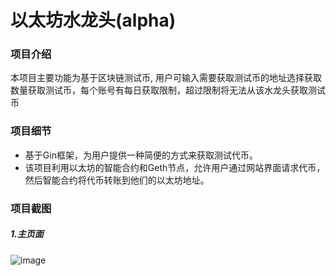 # 以太坊水龙头(alpha)

### 项目介绍

本项目主要功能为基于区块链测试币, 用户可输入需要获取测试币的地址选择获取数量获取测试币，每个账号有每日获取限制，超过限制将无法从该水龙头获取测试币

### 项目细节

- 基于Gin框架，为用户提供一种简便的方式来获取测试代币。
- 该项目利用以太坊的智能合约和Geth节点，允许用户通过网站界面请求代币，然后智能合约将代币转账到他们的以太坊地址。

### 项目截图

##### 1.主页面
![image](https://github.com/chudaxian300/bc-faucet-alpha/assets/81302819/15c31b52-f82d-4074-8de9-7fae62dc65df)
